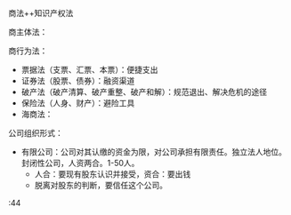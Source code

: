 商法++知识产权法

商主体法：

商行为法：

- 票据法（支票、汇票、本票）：便捷支出
- 证券法（股票、债券）：融资渠道
- 破产法（破产清算、破产重整、破产和解）：规范退出、解决危机的途径
- 保险法（人身、财产）：避险工具
- 海商法：

公司组织形式：

- 有限公司：公司对其认缴的资金为限，对公司承担有限责任。独立法人地位。封闭性公司，人资两合。1-50人。
  - 人合：要现有股东认识并接受，资合：要出钱
  - 脱离对股东的判断，要信任这个公司。

:44